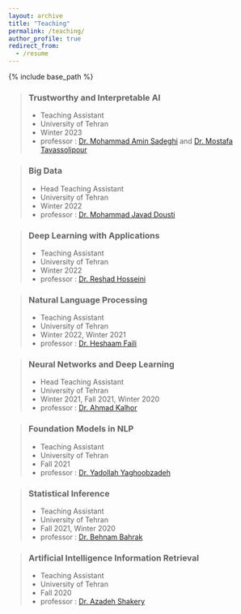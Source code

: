 ```yaml
---
layout: archive
title: "Teaching"
permalink: /teaching/
author_profile: true
redirect_from:
  - /resume
---
```


{% include base_path %}

<blockquote>
  <h3>Trustworthy and Interpretable AI</h3>
  <ul>
    <li>Teaching Assistant</li>
    <li>University of Tehran</li>
    <li>Winter 2023</li>
    <li>professor : <a href="https://ece.ut.ac.ir/en/~asadeghi" target="_blank">Dr. Mohammad Amin Sadeghi</a> and  <a href="https://ece.ut.ac.ir/en/~105820023" target="_blank">Dr. Mostafa Tavassolipour</a></li>
  </ul>
</blockquote>

<blockquote>
  <h3>Big Data</h3>
  <ul>
    <li>Head Teaching Assistant</li>
    <li>University of Tehran</li>
    <li>Winter 2022</li>
    <li>professor : <a href="https://profile.ut.ac.ir/en/~mjdousti" target="_blank">Dr. Mohammad Javad Dousti</a></li>
  </ul>
</blockquote>

<blockquote>
  <h3>Deep Learning with Applications</h3>
  <ul>
    <li>Teaching Assistant</li>
    <li>University of Tehran</li>
    <li>Winter 2022</li>
    <li>professor : <a href="https://ece.ut.ac.ir/en/~reshad.hosseini" target="_blank">Dr. Reshad Hosseini</a></li>
  </ul>
</blockquote>
  
<blockquote>
  <h3>Natural Language Processing</h3>
  <ul>
    <li>Teaching Assistant</li>
    <li>University of Tehran</li>
    <li>Winter 2022, Winter 2021</li>
    <li>professor : <a href="https://ece.ut.ac.ir/en/~hfaili" target="_blank">Dr. Heshaam Faili</a></li>
  </ul>
</blockquote>

<blockquote>
  <h3>Neural Networks and Deep Learning</h3>
  <ul>
    <li>Head Teaching Assistant</li>
    <li>University of Tehran</li>
    <li>Winter 2021, Fall 2021, Winter 2020</li>
    <li>professor : <a href="https://ece.ut.ac.ir/en/~akalhor" target="_blank">Dr. Ahmad Kalhor</a></li>
  </ul>
</blockquote>

<blockquote>
  <h3>Foundation Models in NLP</h3>
  <ul>
    <li>Teaching Assistant</li>
    <li>University of Tehran</li>
    <li>Fall 2021</li>
    <li>professor : <a href="https://ece.ut.ac.ir/en/~105908695" target="_blank">Dr. Yadollah Yaghoobzadeh</a></li>
  </ul>
</blockquote>

<blockquote>
  <h3>Statistical Inference</h3>
  <ul>
    <li>Teaching Assistant</li>
    <li>University of Tehran</li>
    <li>Fall 2021, Winter 2020</li>
    <li>professor : <a href="https://ece.ut.ac.ir/en/~bahrak" target="_blank">Dr. Behnam Bahrak</a></li>
  </ul>
</blockquote>

<blockquote>
  <h3>Artificial Intelligence Information Retrieval</h3>
  <ul>
    <li>Teaching Assistant</li>
    <li>University of Tehran</li>
    <li>Fall 2020</li>
    <li>professor : <a href="https://ece.ut.ac.ir/en/~shakery" target="_blank">Dr. Azadeh Shakery</a></li>
  </ul>
</blockquote>